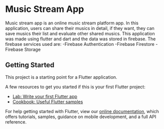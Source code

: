 # Music Stream App

Music stream app is an online music stream platform app. In this application, users can share their musics in detail, if they want, they can save musics their list and evaluate other shared musics. This application was made using flutter and dart and the data was stored in firebase. The firebase services used are: -Firebase Authentication -Firebase Firestore -Firebase Storage

## Getting Started

This project is a starting point for a Flutter application.

A few resources to get you started if this is your first Flutter project:

- [Lab: Write your first Flutter app](https://flutter.dev/docs/get-started/codelab)
- [Cookbook: Useful Flutter samples](https://flutter.dev/docs/cookbook)

For help getting started with Flutter, view our
[online documentation](https://flutter.dev/docs), which offers tutorials,
samples, guidance on mobile development, and a full API reference.
